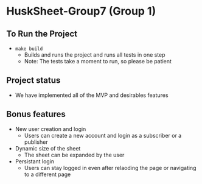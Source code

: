 # HuskSheet-Group7 (Group 1)

## To Run the Project

-   `make build`
    -   Builds and runs the project and runs all tests in one step
    -   Note: The tests take a moment to run, so please be patient

## Project status

-   We have implemented all of the MVP and desirables features

## Bonus features

-   New user creation and login
    -   Users can create a new account and login as a subscriber or a publisher
-   Dynamic size of the sheet
    -   The sheet can be expanded by the user
-   Persistant login
    -   Users can stay logged in even after relaoding the page or
        navigating to a different page

